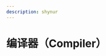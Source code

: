 ```yaml
---
description: shynur
---
```


# 编译器（Compiler）


<!-- Local Variables: -->
<!-- coding: utf-8-unix -->
<!-- End: -->

